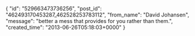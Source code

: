  {
   "id": "529663473736256",
   "post_id": "462493170453287_462528253783112",
   "from_name": "David Johansen",
   "message": "better a mess that provides for you rather than them.",
   "created_time": "2013-06-26T05:18:03+0000"
 }
